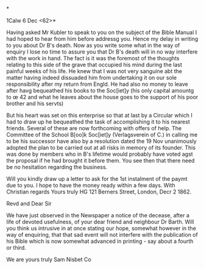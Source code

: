 <Nisbet in London>*

 1Calw 6 Dec <62>*

Having asked Mr Kubler to speak to you on the subject of the Bible Manual I had hoped to hear from him before addressg you. Hence my delay in writing to you about Dr B's death. Now as you write some what in the way of enquiry I lose no time to assure you that Dr B's death will in no way interfere with the work in hand. The fact is it was the foremost of the thoughts relating to this side of the grave that occupied his mind during the last painful weeks of his life. He knew that I was not very sanguine abt the matter having indeed dissuaded him from undertaking it on our sole responsibility after my return from Engld. He had also no money to leave after havg bequeathed his books to the Soc[iet]y (his only capital amountg to œ 42 and what he leaves about the house goes to the support of his poor brother and his servts)

But his heart was set on this enterprise so that at last by a Circular which I had to draw up he bequeathed the task of accomplishing it to his nearest friends. Several of these are now forthcoming with offers of help. The Committee of the School B[oo]k Soc[iet]y (Verlagsverein of C.) in calling me to be his successor have also by a resolution dated the 19 Nov unanimously adopted the plan to be carried out at all risks in memory of its founder. This was done by members who in B's lifetime would probably have voted agst the proposal if he had brought it before them. You see then that there need be no hesitation regarding the business.

Will you kindly draw up a letter to ask for the 1st instalment of the paymt due to you. I hope to have the money ready within a few days. 
 With Christian regards
 Yours truly
 HG
 121 Berners Street, London, Decr 2 1862.

Revd and Dear Sir

We have just observed in the Newspaper a notice of the decease, after a life of devoted usefulness, of your dear friend and neighbour Dr Barth. Will you think us intrusive in at once stating our hope, somewhat however in the way of enquiring, that that sad event will not interfere with the publication of his Bible which is now somewhat advanced in printing - say about a fourth or third.

 We are
 yours truly
 Sam Nisbet Co
